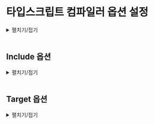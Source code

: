 # 타입스크립트 컴파일러 옵션 설정

<details>
<summary>펼치기/접기</summary>

타입스크립트의 컴파일 가정에서는 우리가 작성한 코드에 오류가 없는지 검사하고 오류가 없다면 자바스크립트 코드로 변환한다.

이러한 컴파일 과정에서 아주 세부적인 사항들 예를들어 얼마나 엄격하게 타입오류를 검사할 것인지 또는 컴파일 결과로 생성되는 자바스크립트 코드들의 버전은 어떻게 설정할 것인지 등 이러한 아주 세부적인 사항들을 컴파일러 옵션이라고 부른다.  

컴파일러 옵션을 직접 설정 한다는 것은 이런 세부적인 사항들을 프로그래머가, 개발자가 자신의 입맛에 맞게 자유롭게 변경하는 행위를 말한다.  

타입스크립트는 다른 언어들에 비해서 컴파일러 옵션을 아주 자유롭고 쉽게 설정할 수 있다.  
진행하는 프로젝트의 성격에 따라 프로젝트에 최적화된 맞춤 설정을 만들어 사용하는 것도 가능하다.  
이러한 이점들이 있기 때문에 실무에서는 보통 타입스크립트 컴파일러 옵션을  프로젝트의 상황에 따라 또는 사람에 따라 팀에 따라 입맛대로 설정해서 사용하는게 일반적이다.  

타입스크립트 컴파일러 옵션은 Node.js 패키지 단위로 설정할 수 있다.  
즉, 프로젝트 마다 설정할 수 있다.  
타입스크립트 컴파일러인 tsc 도구를 이용하면 기본적인 옵션이 다 자동으로 설정된 컴파일러 옵션 파일을 자동으로 만들 수 있다.

- 타입스크립트 컴파일 옵션 터미널 명령
	```bash
	tsc --init
	```

- 터미널 콘솔 출력
	```text/plain
	Created a new tsconfig.json with:                                                                                       
	                                                                                                                     TS 
	  target: es2016
	  module: commonjs
	  strict: true
	  esModuleInterop: true
	  skipLibCheck: true
	  forceConsistentCasingInFileNames: true
	
	
	You can learn more at https://aka.ms/tsconfig
	```

콘솔에 위와 같이 출력되며, 해당 프로젝트에 tsconfig.json 파일이 생성된다.

- tsconfig.json
	```json
	{
	  "compilerOptions": {
	    /* Visit https://aka.ms/tsconfig to read more about this file */
	
	    /* Projects */
	    // "incremental": true,                              /* Save .tsbuildinfo files to allow for incremental compilation of projects. */
	    // "composite": true,                                /* Enable constraints that allow a TypeScript project to be used with project references. */
	    // "tsBuildInfoFile": "./.tsbuildinfo",              /* Specify the path to .tsbuildinfo incremental compilation file. */
	    // "disableSourceOfProjectReferenceRedirect": true,  /* Disable preferring source files instead of declaration files when referencing composite projects. */
	    // "disableSolutionSearching": true,                 /* Opt a project out of multi-project reference checking when editing. */
	    // "disableReferencedProjectLoad": true,             /* Reduce the number of projects loaded automatically by TypeScript. */
	
	    /* Language and Environment */
	    "target": "es2016",                                  /* Set the JavaScript language version for emitted JavaScript and include compatible library declarations. */
	    // "lib": [],                                        /* Specify a set of bundled library declaration files that describe the target runtime environment. */
	    // "jsx": "preserve",                                /* Specify what JSX code is generated. */
	    // "experimentalDecorators": true,                   /* Enable experimental support for legacy experimental decorators. */
	    // "emitDecoratorMetadata": true,                    /* Emit design-type metadata for decorated declarations in source files. */
	    // "jsxFactory": "",                                 /* Specify the JSX factory function used when targeting React JSX emit, e.g. 'React.createElement' or 'h'. */
	    // "jsxFragmentFactory": "",                         /* Specify the JSX Fragment reference used for fragments when targeting React JSX emit e.g. 'React.Fragment' or 'Fragment'. */
	    // "jsxImportSource": "",                            /* Specify module specifier used to import the JSX factory functions when using 'jsx: react-jsx*'. */
	    // "reactNamespace": "",                             /* Specify the object invoked for 'createElement'. This only applies when targeting 'react' JSX emit. */
	    // "noLib": true,                                    /* Disable including any library files, including the default lib.d.ts. */
	    // "useDefineForClassFields": true,                  /* Emit ECMAScript-standard-compliant class fields. */
	    // "moduleDetection": "auto",                        /* Control what method is used to detect module-format JS files. */
	
	    /* Modules */
	    "module": "commonjs",                                /* Specify what module code is generated. */
	    // "rootDir": "./",                                  /* Specify the root folder within your source files. */
	    // "moduleResolution": "node10",                     /* Specify how TypeScript looks up a file from a given module specifier. */
	    // "baseUrl": "./",                                  /* Specify the base directory to resolve non-relative module names. */
	    // "paths": {},                                      /* Specify a set of entries that re-map imports to additional lookup locations. */
	    // "rootDirs": [],                                   /* Allow multiple folders to be treated as one when resolving modules. */
	    // "typeRoots": [],                                  /* Specify multiple folders that act like './node_modules/@types'. */
	    // "types": [],                                      /* Specify type package names to be included without being referenced in a source file. */
	    // "allowUmdGlobalAccess": true,                     /* Allow accessing UMD globals from modules. */
	    // "moduleSuffixes": [],                             /* List of file name suffixes to search when resolving a module. */
	    // "allowImportingTsExtensions": true,               /* Allow imports to include TypeScript file extensions. Requires '--moduleResolution bundler' and either '--noEmit' or '--emitDeclarationOnly' to be set. */
	    // "rewriteRelativeImportExtensions": true,          /* Rewrite '.ts', '.tsx', '.mts', and '.cts' file extensions in relative import paths to their JavaScript equivalent in output files. */
	    // "resolvePackageJsonExports": true,                /* Use the package.json 'exports' field when resolving package imports. */
	    // "resolvePackageJsonImports": true,                /* Use the package.json 'imports' field when resolving imports. */
	    // "customConditions": [],                           /* Conditions to set in addition to the resolver-specific defaults when resolving imports. */
	    // "noUncheckedSideEffectImports": true,             /* Check side effect imports. */
	    // "resolveJsonModule": true,                        /* Enable importing .json files. */
	    // "allowArbitraryExtensions": true,                 /* Enable importing files with any extension, provided a declaration file is present. */
	    // "noResolve": true,                                /* Disallow 'import's, 'require's or '<reference>'s from expanding the number of files TypeScript should add to a project. */
	
	    /* JavaScript Support */
	    // "allowJs": true,                                  /* Allow JavaScript files to be a part of your program. Use the 'checkJS' option to get errors from these files. */
	    // "checkJs": true,                                  /* Enable error reporting in type-checked JavaScript files. */
	    // "maxNodeModuleJsDepth": 1,                        /* Specify the maximum folder depth used for checking JavaScript files from 'node_modules'. Only applicable with 'allowJs'. */
	
	    /* Emit */
	    // "declaration": true,                              /* Generate .d.ts files from TypeScript and JavaScript files in your project. */
	    // "declarationMap": true,                           /* Create sourcemaps for d.ts files. */
	    // "emitDeclarationOnly": true,                      /* Only output d.ts files and not JavaScript files. */
	    // "sourceMap": true,                                /* Create source map files for emitted JavaScript files. */
	    // "inlineSourceMap": true,                          /* Include sourcemap files inside the emitted JavaScript. */
	    // "noEmit": true,                                   /* Disable emitting files from a compilation. */
	    // "outFile": "./",                                  /* Specify a file that bundles all outputs into one JavaScript file. If 'declaration' is true, also designates a file that bundles all .d.ts output. */
	    // "outDir": "./",                                   /* Specify an output folder for all emitted files. */
	    // "removeComments": true,                           /* Disable emitting comments. */
	    // "importHelpers": true,                            /* Allow importing helper functions from tslib once per project, instead of including them per-file. */
	    // "downlevelIteration": true,                       /* Emit more compliant, but verbose and less performant JavaScript for iteration. */
	    // "sourceRoot": "",                                 /* Specify the root path for debuggers to find the reference source code. */
	    // "mapRoot": "",                                    /* Specify the location where debugger should locate map files instead of generated locations. */
	    // "inlineSources": true,                            /* Include source code in the sourcemaps inside the emitted JavaScript. */
	    // "emitBOM": true,                                  /* Emit a UTF-8 Byte Order Mark (BOM) in the beginning of output files. */
	    // "newLine": "crlf",                                /* Set the newline character for emitting files. */
	    // "stripInternal": true,                            /* Disable emitting declarations that have '@internal' in their JSDoc comments. */
	    // "noEmitHelpers": true,                            /* Disable generating custom helper functions like '__extends' in compiled output. */
	    // "noEmitOnError": true,                            /* Disable emitting files if any type checking errors are reported. */
	    // "preserveConstEnums": true,                       /* Disable erasing 'const enum' declarations in generated code. */
	    // "declarationDir": "./",                           /* Specify the output directory for generated declaration files. */
	
	    /* Interop Constraints */
	    // "isolatedModules": true,                          /* Ensure that each file can be safely transpiled without relying on other imports. */
	    // "verbatimModuleSyntax": true,                     /* Do not transform or elide any imports or exports not marked as type-only, ensuring they are written in the output file's format based on the 'module' setting. */
	    // "isolatedDeclarations": true,                     /* Require sufficient annotation on exports so other tools can trivially generate declaration files. */
	    // "allowSyntheticDefaultImports": true,             /* Allow 'import x from y' when a module doesn't have a default export. */
	    "esModuleInterop": true,                             /* Emit additional JavaScript to ease support for importing CommonJS modules. This enables 'allowSyntheticDefaultImports' for type compatibility. */
	    // "preserveSymlinks": true,                         /* Disable resolving symlinks to their realpath. This correlates to the same flag in node. */
	    "forceConsistentCasingInFileNames": true,            /* Ensure that casing is correct in imports. */
	
	    /* Type Checking */
	    "strict": true,                                      /* Enable all strict type-checking options. */
	    // "noImplicitAny": true,                            /* Enable error reporting for expressions and declarations with an implied 'any' type. */
	    // "strictNullChecks": true,                         /* When type checking, take into account 'null' and 'undefined'. */
	    // "strictFunctionTypes": true,                      /* When assigning functions, check to ensure parameters and the return values are subtype-compatible. */
	    // "strictBindCallApply": true,                      /* Check that the arguments for 'bind', 'call', and 'apply' methods match the original function. */
	    // "strictPropertyInitialization": true,             /* Check for class properties that are declared but not set in the constructor. */
	    // "strictBuiltinIteratorReturn": true,              /* Built-in iterators are instantiated with a 'TReturn' type of 'undefined' instead of 'any'. */
	    // "noImplicitThis": true,                           /* Enable error reporting when 'this' is given the type 'any'. */
	    // "useUnknownInCatchVariables": true,               /* Default catch clause variables as 'unknown' instead of 'any'. */
	    // "alwaysStrict": true,                             /* Ensure 'use strict' is always emitted. */
	    // "noUnusedLocals": true,                           /* Enable error reporting when local variables aren't read. */
	    // "noUnusedParameters": true,                       /* Raise an error when a function parameter isn't read. */
	    // "exactOptionalPropertyTypes": true,               /* Interpret optional property types as written, rather than adding 'undefined'. */
	    // "noImplicitReturns": true,                        /* Enable error reporting for codepaths that do not explicitly return in a function. */
	    // "noFallthroughCasesInSwitch": true,               /* Enable error reporting for fallthrough cases in switch statements. */
	    // "noUncheckedIndexedAccess": true,                 /* Add 'undefined' to a type when accessed using an index. */
	    // "noImplicitOverride": true,                       /* Ensure overriding members in derived classes are marked with an override modifier. */
	    // "noPropertyAccessFromIndexSignature": true,       /* Enforces using indexed accessors for keys declared using an indexed type. */
	    // "allowUnusedLabels": true,                        /* Disable error reporting for unused labels. */
	    // "allowUnreachableCode": true,                     /* Disable error reporting for unreachable code. */
	
	    /* Completeness */
	    // "skipDefaultLibCheck": true,                      /* Skip type checking .d.ts files that are included with TypeScript. */
	    "skipLibCheck": true                                 /* Skip type checking all .d.ts files. */
	  }
	}
	
	```


먼저 tsconfig.json이라는 파일은 TypeScript Configuration의 줄임말이고, 타입스크립트 컴파일러의 설정 파일이라고 생각하면 된다.

파일의 내용을 보면 굉장히 많은 옵션들이 설정 되어 있고, 대부분의 라인들이 주석처리 되어있어 실제로 적용되고 있는 옵션들은 몇개 되지 않는다.  
이곳의 옵션들을 몇개 바꾸면 TSC의 동작이 실제로 바뀌게 된다.

지금은 컴파일러 옵션들을 어떻게 설정하는지, 또 어떤 옵션들이 있는지 처음부터 배워보려고 하는 것이기 때문에 자동 생성된 옵션들을 사용하지 않고, 파일 전체 내용을 다 지우고 하나씩 필요한 옵션을 다 설정해 보도록 한다.

</details>
<br>


## Include 옵션
<details>
<summary>펼치기/접기</summary>

<br>
컴파일 할 타입스크립트 파일들의 범위와 위치를 알려주는 옵션이다.  
index.ts같은 파일들을 컴파일 해야 될 때 `tsc src/index.ts`라는 명령어를 실행하였다.  
만약 index.ts파일 하나만 있는것이 아니라 100개의 타입스크립트 파일이 있었다고 치면 일일이 `tsc 파일이름` 이라는 100번의 명령어를 입력해줘야 하기 때문이다.  

include라는 옵션을 이용하면 특정 폴더, 예를들어 src 폴더 하위에 있는 모든 타입스크립트 파일을 동시에 한 번의 명령으로 컴파일 하도록 설정할 수 있다.  

tsconfig.json 파일에 include라는 항목을 생성하게 되면 빈 배열의 value가 key:value 형태로 자동 완성 된다.  
해당 빈배열 안에 "src" 라는 문자열을 넣도록 한다.

- tsconfig.json
  ```json
  {
    "include" : ["src"]
  }
  ```

위와 같이 설정하면 "src라는 경로 하위에 있는 모든 파일을 포함해서 한번에 컴파일 해라." 라는 의미
즉, "너가 컴파일 할 경우가 src 야." 라는 것과 똑같다.  
이렇게 설정한 뒤 이전에 컴파일 했던 .js 확장자의 컴파일 결과 파일을 삭제 후 파일 이름을 제외한 tsc를 명령어로 입력만 해주면 자동으로 index.ts라는 경로를 명시 하지 않았음에도 src 디렉토리 안에 있는 모든 파일들을 동시에 컴파일 해 준다.

- src/test.ts
  ```ts
  console.log("Hello Test")
  ```

#### [컴파일 전]
📂onebite-typescript   
┠ 📂 section01  
┃ ┠ 📂 node_modules  
┃ ┠ 📂 src  
┃ ┃ ┠ 📄index.ts  
┃ ┃ ┖ 📄test.ts  

- tsc 컴파일 명령
  ```bash
  tsc
  ```

#### [컴파일 후]
📂onebite-typescript   
┠ 📂 section01  
┃ ┠ 📂 node_modules  
┃ ┠ 📂 src  
┃ ┃ ┠ 📄index.js  
┃ ┃ ┠ 📄index.ts  
┃ ┃ ┠ 📄test.js  
┃ ┃ ┖ 📄test.ts  
</details>
<br>

## Target 옵션
<details>
<summary>펼치기/접기</summary>

<br>
타입스크립트 코드를 컴파일해서 만들어지는 자바스크립트 코드의 버전을 설정하는 옵션이다.

- tsconfig.json
  ```json
  {
    "compilerOptions": {
      "target": "ES6"
    },
    "include": ["src"]
  }
  ```
compilerOptions 옵션을 생성하고 value에 해당하는 json 객체에 target 옵션을 생성한 뒤 target 옵션의 value를 "ES5"로 설정한다.  
이와같이 설정할 경우 컴파일 결과로 생성되는 자바스크립트 코드의 버전이 ES5 즉, 옛 버전의 자바스크립트가 생성된다.

컴파일 예제를 다음과 같이 구성한 뒤 컴파일을 진행한다.

- target.ts
  ```ts
  const func = () => console.log("hello")
  ```

- target.js
  ```js
  var func = function () { return console.log("hello"); };
  ```

타겟을 ES5로 설정했고, ES5버전에는 화살표 함수가 없기 때문에 컴파일 과정에서 함수 표현식으로 변환 된것이다.


- tsconfig.json
  ```json
  {
    "compilerOptions": {
      "target": "ESNext"
    },
    "include": ["src"]
  }
  ```

- target.ts
  ```ts
  const func = () => console.log("hello")
  ```

- target.js
  ```js
  const func = () => console.log("hello")
  ```

**ESNext**는 자바스크립트 최신 버전을 의미한다.  
다시 한번 tsc로 컴파일 할 경우 컴파일 결과 생성되는 자바스크립트 파일도 화살표 함수를 갖게 된다.  
이렇게 컴파일러 옵션의 타겟 옵션을 이용하면 생성되는 자바스크립트 코드의 버전을 마음대로 조정할 수 있다.  

### 어디에 왜 사용할까?
타입스크립트를 통해서 만드는 프로덕트가 무조건 ES6를 지원하는 곳에서 동작하리라는 보장은 없다.  
즉, 옛날 자바스크립트 버전을 사용하는 구형 브라우저 혹은 예전의 서버 환경 등에서 동작시키려면 옛날 자바스크립트 버전을 사용해야할 일이 있기 때문에 중요한 옵션이다.  

include 옵션과는 달리 target 옵션은 complierOption이라는 항목 안에 설정했다.  
이는 target 옵션처럼 타입스크립트를 자바스크립트로 변환하는 과정이나 타입 검사 등에 이러한 아주 상세한 옵션들을 설정할 때에는 위와같이 compilerOption이라는 항목 안에 설정한다.
</details>
<br>
